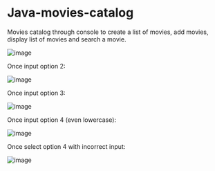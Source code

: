 ﻿# Java-movies-catalog
Movies catalog through console to create a list of movies, add movies, display list of movies and search a movie.

![image](https://github.com/user-attachments/assets/a5f98d61-7117-4814-8987-b1c74226fcd5)

Once input option 2:

![image](https://github.com/user-attachments/assets/36704a53-1058-4154-842e-c5f10969b997)

Once input option 3:

![image](https://github.com/user-attachments/assets/c2777d58-739e-49ee-8fb6-89f4be6f03e8)


Once input option 4 (even lowercase):

![image](https://github.com/user-attachments/assets/c17fef36-2076-460a-a0d1-fe6aece67246)


Once select option 4 with incorrect input:

 ![image](https://github.com/user-attachments/assets/a0c62531-f61d-4528-bd15-ef5da5756e41)
